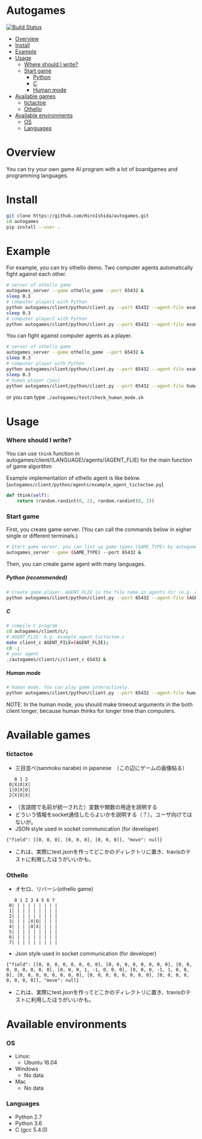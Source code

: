 # Autogames

[![Build Status](https://travis-ci.com/HiroIshida/autogames.svg?token=9fpkKj6dzfmzwRd4k3Gq&branch=master)](https://travis-ci.com/HiroIshida/autogames/)

 - [Overview](#overview)
 - [Install](#install)
 - [Example](#example)
 - [Usage](#usage)
   - [Where should I write?](#where-should-i-write-)
   - [Start game](#start-game)
     - [Python](#python)
     - [C](#c)
     - [Human mode](#human-mode)
 - [Available games](#available-games)
   - [tictactoe](#tictactoe)
   - [Othello](#othello)
 - [Available environments](#available-environments)
   - [OS](#os)
   - [Languages](#languages)

# Overview

You can try your own game AI program with a lot of boardgames and programming languages.

# Install
```bash
git clone https://github.com/HiroIshida/autogames.git
cd autogames
pip install --user .
```

# Example
For example, you can try othello demo. Two computer agents automatically fight against each other.
```bash
# server of othello game
autogames_server --game othello_game --port 65432 &
sleep 0.3
# computer player1 with Python
python autogames/client/python/client.py --port 65432 --agent-file example_agent_othello &
sleep 0.3
# computer player2 with Python
python autogames/client/python/client.py --port 65432 --agent-file example_agent_othello &
```
You can fight against computer agents as a player.
```bash
# server of othello game
autogames_server --game othello_game --port 65432 &
sleep 0.3
# computer player with Python
python autogames/client/python/client.py --port 65432 --agent-file example_agent_othello --timeout 30 &
sleep 0.3
# human player (you)
python autogames/client/python/client.py --port 65432 --agent-file human_agent --timeout 30
```
or you can type `./autogames/test/check_human_mode.sh`

# Usage
### Where should I write?
You can use `think` function in autogames/client/(LANGUAGE)/agents/(AGENT_FLIE) for the main function of game algorithm

Example implementation of othello agent is like below. (`autogames/client/python/agents/example_agent_tictactoe.py`)
```python
def think(self):
    return (random.randint(0, 2), random.randint(0, 2))
```

### Start game

First, you create game server. (You can call the commands below in eigher single or different terminals.)
```bash
# Start game server. you can list up game types (GAME_TYPE) by autogames_server --list
autogames_server --game (GAME_TYPE) --port 65432 &
```

Then, you can create game agent with many languages.
##### Python (recommended)
```bash
# Create game player. AGENT_FLIE is the file name in agents dir (e.g. example_agent_othello)
python autogames/client/python/client.py --port 65432 --agent-file (AGENT_FLIE) &
```
##### C
```bash
# compile C program
cd autogames/client/c/;
# AGENT_FLIE: e.g. example_agent_tictactoe.c
make client_c AGENT_FILE=(AGENT_FLIE);
cd -;
# your agent
./autogames/client/c/client_c 65432 &
```

##### Human mode
```bash
# human mode. You can play game interactively.
python autogames/client/python/client.py --port 65432 --agent-file human_agent --timeout 30
```
NOTE: In the human mode, you should make timeout arguments in the both client longer, because human thinks for longer time than computers.

# Available games
### tictactoe
   - 三目並べ(sanmoku narabe) in japanese　（この辺にゲームの画像貼る）
   ```
      0 1 2
    0|X|O|X|
    1|O|X|O|
    2|X|O|X|
   ```
   - （言語間で名前が統一された）変数や関数の用途を説明する
   - どういう情報をsocket通信したらよいかを説明する（？）。ユーザ向けではないが。
   - JSON style used in socket communication (for developer)
   ```
   {"field": [[0, 0, 0], [0, 0, 0], [0, 0, 0]], "move": null}
   ```
   - これは、実際にtest.jsonを作ってどこかのディレクトリに置き、travisのテストに利用したほうがいいかも。

### Othello
   - オセロ、リバーシ(othello game)
   ```
      0 1 2 3 4 5 6 7
    0| | | | | | | | |
    1| | | | | | | | |
    2| | | | | | | | |
    3| | | |X|O| | | |
    4| | | |O|X| | | |
    5| | | | | | | | |
    6| | | | | | | | |
    7| | | | | | | | |
   ```
   - Json style used in socket communication (for developer)
   ```
   {"field": [[0, 0, 0, 0, 0, 0, 0, 0], [0, 0, 0, 0, 0, 0, 0, 0], [0, 0, 0, 0, 0, 0, 0, 0], [0, 0, 0, 1, -1, 0, 0, 0], [0, 0, 0, -1, 1, 0, 0, 0], [0, 0, 0, 0, 0, 0, 0, 0], [0, 0, 0, 0, 0, 0, 0, 0], [0, 0, 0, 0, 0, 0, 0, 0]], "move": null}
   ```
   - これは、実際にtest.jsonを作ってどこかのディレクトリに置き、travisのテストに利用したほうがいいかも。

# Available environments
### OS
 - Linux:
   - Ubuntu 16.04
 - Windows
   - No data
 - Mac
   - No data

### Languages
 - Python 2.7
 - Python 3.6
 - C (gcc 5.4.0)
